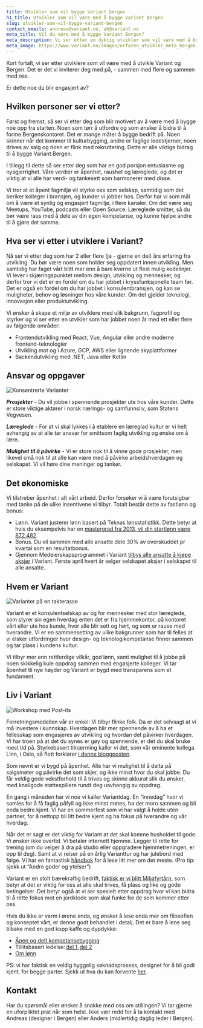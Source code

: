 ```yaml
---
title: Utvikler som vil bygge Variant bergen
h1_title: Utvikler som vil være med å bygge Variant Bergen
slug: utvikler-som-vil-bygge-variant-bergen
contact_emails: andreas@variant.no, ah@variant.no
meta_title: Vil du være med å bygge Variant Bergen?
meta_description: Vi ser etter en dyktig utvikler som vil være med å bygge Variant Bergen!
meta_image: https://www.variant.no/images/erfaren_utvikler_meta_bergen.jpg
---
```


Kort fortalt, vi ser etter utviklere som vil være med å utvikle Variant og Bergen. Det er det vi inviterer deg med på, - sammen med flere og sammen med oss.

Er dette noe du blir engasjert av?

## Hvilken personer ser vi etter?

Først og fremst, så ser vi etter deg som blir motivert av å være med å bygge noe opp fra starten. Noen som tørr å utfordre og som ønsker å bidra til å forme Bergenskontoret. Det er mange måter å bygge bedrift på. Noen skinner når det kommer til kulturbygging, andre er faglige ledestjerner, noen drives av salg og noen er flink med rekruttering. Dette er alle viktige bidrag til å bygge Variant Bergen.

I tillegg til dette så ser etter deg som har en god porsjon entusiasme og nysgjerrighet. Våre verdier er åpenhet, raushet og læreglede, og det er viktig at vi alle har verdi- og tankesett som harmonerer med disse.

Vi tror at et åpent fagmiljø vil styrke oss som selskap, samtidig som det beriker kolleger i bransjen, og kunder vi jobber hos. Derfor har vi som mål om å være et synlig og engasjert fagmiljø, i flere kanaler. Om det være seg Meetups, YouTube, podcasts eller Open Source. Læreglede smitter, så du bør være raus med å dele av din egen kompetanse, og kunne hjelpe andre til å gjøre det samme.

## Hva ser vi etter i utviklere i Variant?

Nå ser vi etter deg som har 2 eller flere (ja - gjerne en del) års erfaring fra utvikling. Du bør være noen som holder seg oppdatert innen utvikling. Men samtidig har faget vårt blitt mer enn å bare kverne ut flest mulig kodelinjer. Vi lever i skjæringspunktet mellom design, utvikling og mennesker, og derfor tror vi det er en fordel om du har jobbet i kryssfunksjonelle team før. Det er også en fordel om du har jobbet i konsulentbransjen, og kan se muligheter, behov og løsninger hos våre kunder. Om det gjelder teknologi, innovasjon eller produktutvikling.

Vi ønsker å skape et miljø av utviklere med ulik bakgrunn, fagprofil og styrker og vi ser etter en utvikler som har jobbet noen år med ett eller flere av følgende områder:

- Frontendutvikling med React, Vue, Angular eller andre moderne frontend-teknologier
- Utvikling mot og i Azure, GCP, AWS eller lignende skyplattformer
- Backendutvikling med .NET, Java eller Kotlin

## Ansvar og oppgaver

<div class="left blob1"><img alt="Konsentrerte Varianter" src="/images/design-konsentrert.png"/></div>

**_Prosjekter_** - Du vil jobbe i spennende prosjekter ute hos våre kunder. Dette er store viktige aktører i norsk nærings- og samfunnsliv, som Statens Vegvesen.

**_Læreglede_** - For at vi skal lykkes i å etablere en læreglad kultur er vi helt avhengig av at alle tar ansvar for smittsom faglig utvikling og ønske om å lære.

**_Mulighet til å påvirke_** - Vi er store nok til å vinne gode prosjekter, men likevel små nok til at alle kan være med å påvirke arbeidshverdagen og selskapet. Vi vil høre dine meninger og tanker.

## Det økonomiske

Vi tilstreber åpenhet i alt vårt arbeid. Derfor forsøker vi å være forutsigbar med tanke på de ulike insentivene vi tilbyr. Totalt består dette av fastlønn og bonus:

- Lønn. Variant justerer lønn basert på Teknas lønsstatistikk. Dette betyr at hvis du eksempelvis har en [mastergrad fra 2013, vil din startlønn være 872 482](https://www.variant.no/kalkulator?year=2013&degree=masters).
- Bonus. Du vil sammen med alle ansatte dele 30% av overskuddet pr kvartal som en resultatbonus.
- Gjennom Medeierskapsprogrammet i Variant [tilbys alle ansatte å kjøpe aksjer](https://blog.variant.no/invitasjon-til-%C3%A5-kj%C3%B8pe-aksjer-i-variant-as-27a29a307cb2) i Variant. Første april hvert år selger selskapet aksjer i selskapet til alle ansatte.

## Hvem er Variant

![Varianter på en takterasse](/images/design-takterasse.png)

Variant er et konsulentselskap av og for mennesker med stor læreglede, som styrer sin egen hverdag enten det er fra hjemmekontor, på kontoret vårt eller ute hos kunde, hvor alle blir sett og hørt, og som er rause med hverandre. Vi er en sammensetting av ulike bakgrunner som har til felles at vi elsker utfordringer hvor design- og teknologikompetanse finner sammen og tar plass i kundens kultur.

Vi tilbyr mer enn rettferdige vilkår, god lønn, samt mulighet til å jobbe på noen skikkelig kule oppdrag sammen med engasjerte kolleger. Vi tar åpenhet til nye høyder og Variant er bygd med transparens som et fundament.

## Liv i Variant

![Workshop med Post-its](/images/design-workshop.png)

Forretningsmodellen vår er enkel: Vi tilbyr flinke folk. Da er det selvsagt at vi må investere i kunnskap. Hverdagen blir mer spennende av å ha et fellesskap som engasjeres av utvikling og hvordan det påvirker hverdagen. Vi har troen på at det du synes er gøy og spennende, er det du skal bruke mest tid på. Styrkebasert tilnærming kaller vi det, som vår eminente kollega Linn, i Oslo, så flott forklarer [i denne bloggposten](https://blog.variant.no/l%C3%A6reglede-i-variant-444e20c6915c).

Som nevnt er vi bygd på åpenhet. Alle har vi mulighet til å delta på salgsmøter og påvirke det som skjer, og ikke minst hvor du skal jobbe. Du får veldig gode vekstforhold til å trives og skinne akkurat slik du ønsker, med knallgode støttespillere rundt deg uavhengig av oppdrag.

En gang i måneden har vi noe vi kaller Variantdag. En “innedag” hvor vi samles for å få faglig påfyll og ikke minst møtes, ha det moro sammen og bli enda bedre kjent. Vi har en sommerfest som vi har valgt å holde uten partner, for å nettopp bli litt bedre kjent og ha fokus på hverandre og vår hverdag.

Når det er sagt er det viktig for Variant at det skal komme husholdet til gode. Vi ønsker ikke overtid. Vi betaler internett hjemme. Legger til rette for trening (om du velger å dra på studio eller oppgradere hjemmetreningen, er opp til deg). Samt at vi reiser på en årlig Varianttur og har julebord med følge. Vi har en fantastisk [håndbok](https://handbook.variant.no/) for å lese litt mer om det meste. (Pro tip: sjekk ut “Andre goder og ytelser”)

Variant er en stolt bærekraftig bedrift, [faktisk er vi blitt Miljøfyrtårn](https://blog.variant.no/b%C3%A6rekraft-kun-for-g%C3%B8y-f7b3c392d9b), som betyr at det er viktig for oss at alle skal trives, få plass og like og gode betingelser. Det betyr også at vi ser spesielt etter oppdrag hvor vi kan bidra til å rette fokus mot en jordklode som skal funke for de som kommer etter oss.

Hvis du ikke er varm i ørene enda, og ønsker å lese enda mer om filosofien og konseptet vårt, er denne godt behandlet i detalj. Det er bare å lene seg tilbake med en god kopp kaffe og dypdykke:

- [Åpen og delt kompetansebygging](https://blog.variant.no/aapen-og-delt-kompetansebygging-c229771eee93)
- Tillitsbasert ledelse: [del 1](https://blog.variant.no/tillitsbasert-ledelse-del-1-hva-og-hvorfor-86f6aa485cf9), [del 2](https://blog.variant.no/tillitsbasert-ledelse-del-2-sette-retning-449452fcc6a6)
- [Om lønn](https://blog.variant.no/bonusutbetaling-og-l%C3%B8nnsjusteringer-c6d340f0a6d)

PS: vi har faktisk en veldig hyggelig søknadsprosess, designet for å bli godt kjent, for begge parter. Sjekk ut hva du kan forvente [her](https://handbook.variant.no/#ansettelse-og-jobbintervju).

## Kontakt

Har du spørsmål eller ønsker å snakke med oss om stillingen? Vi tar gjerne en uforpliktet prat når som helst. Ikke vær redd for å ta kontakt med Andreas (designer i Bergen) eller Anders (midlertidig daglig leder i Bergen).
